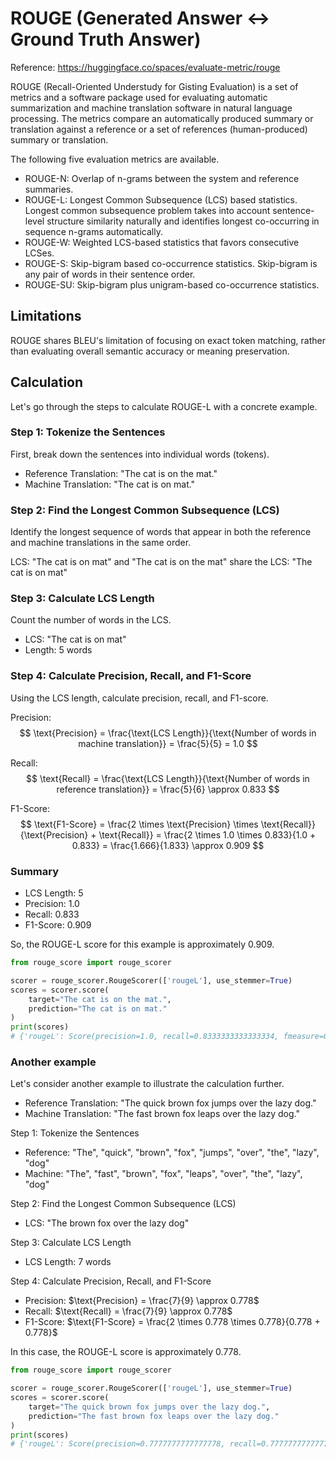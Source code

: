 # ROUGE (Generated Answer <-> Ground Truth Answer)
Reference: https://huggingface.co/spaces/evaluate-metric/rouge

ROUGE (Recall-Oriented Understudy for Gisting Evaluation) is a set of metrics and a software package used for evaluating automatic summarization and machine translation software in natural language processing. The metrics compare an automatically produced summary or translation against a reference or a set of references (human-produced) summary or translation. 

The following five evaluation metrics are available.
- ROUGE-N: Overlap of n-grams between the system and reference summaries.
- ROUGE-L: Longest Common Subsequence (LCS) based statistics. Longest common subsequence problem takes into account sentence-level structure similarity naturally and identifies longest co-occurring in sequence n-grams automatically.
- ROUGE-W: Weighted LCS-based statistics that favors consecutive LCSes.
- ROUGE-S: Skip-bigram based co-occurrence statistics. Skip-bigram is any pair of words in their sentence order.
- ROUGE-SU: Skip-bigram plus unigram-based co-occurrence statistics.

## Limitations
ROUGE shares BLEU's limitation of focusing on exact token matching, rather than evaluating overall semantic accuracy or meaning preservation.

## Calculation
Let's go through the steps to calculate ROUGE-L with a concrete example.

### Step 1: Tokenize the Sentences
First, break down the sentences into individual words (tokens).
- Reference Translation: "The cat is on the mat."
- Machine Translation: "The cat is on mat."

### Step 2: Find the Longest Common Subsequence (LCS)
Identify the longest sequence of words that appear in both the reference and machine translations in the same order.

LCS: "The cat is on mat" and "The cat is on the mat" share the LCS: "The cat is on mat"

### Step 3: Calculate LCS Length
Count the number of words in the LCS.
- LCS: "The cat is on mat"
- Length: 5 words

### Step 4: Calculate Precision, Recall, and F1-Score
Using the LCS length, calculate precision, recall, and F1-score.

Precision: 
$$
\text{Precision} = \frac{\text{LCS Length}}{\text{Number of words in machine translation}} 
= \frac{5}{5} = 1.0
$$

Recall:
$$
\text{Recall} = \frac{\text{LCS Length}}{\text{Number of words in reference translation}}
= \frac{5}{6} \approx 0.833
$$

F1-Score:
$$
\text{F1-Score} = \frac{2 \times \text{Precision} \times \text{Recall}}{\text{Precision} + \text{Recall}}
= \frac{2 \times 1.0 \times 0.833}{1.0 + 0.833}
= \frac{1.666}{1.833} \approx 0.909
$$

### Summary
- LCS Length: 5
- Precision: 1.0
- Recall: 0.833
- F1-Score: 0.909

So, the ROUGE-L score for this example is approximately 0.909.

```python
from rouge_score import rouge_scorer

scorer = rouge_scorer.RougeScorer(['rougeL'], use_stemmer=True)
scores = scorer.score(
    target="The cat is on the mat.", 
    prediction="The cat is on mat."
)
print(scores)
# {'rougeL': Score(precision=1.0, recall=0.8333333333333334, fmeasure=0.9090909090909091)}
```

### Another example
Let's consider another example to illustrate the calculation further.
- Reference Translation: "The quick brown fox jumps over the lazy dog."
- Machine Translation: "The fast brown fox leaps over the lazy dog."

Step 1: Tokenize the Sentences
- Reference: "The", "quick", "brown", "fox", "jumps", "over", "the", "lazy", "dog"
- Machine: "The", "fast", "brown", "fox", "leaps", "over", "the", "lazy", "dog"

Step 2: Find the Longest Common Subsequence (LCS)
- LCS: "The brown fox over the lazy dog"

Step 3: Calculate LCS Length
- LCS Length: 7 words

Step 4: Calculate Precision, Recall, and F1-Score
- Precision: $\text{Precision} = \frac{7}{9} \approx 0.778$
- Recall: $\text{Recall} = \frac{7}{9} \approx 0.778$
- F1-Score: $\text{F1-Score} = \frac{2 \times 0.778 \times 0.778}{0.778 + 0.778}$

In this case, the ROUGE-L score is approximately 0.778.

```python
from rouge_score import rouge_scorer

scorer = rouge_scorer.RougeScorer(['rougeL'], use_stemmer=True)
scores = scorer.score(
    target="The quick brown fox jumps over the lazy dog.", 
    prediction="The fast brown fox leaps over the lazy dog."
)
print(scores)
# {'rougeL': Score(precision=0.7777777777777778, recall=0.7777777777777778, fmeasure=0.7777777777777778)}
```
